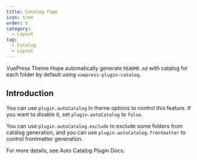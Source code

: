 ```yaml
---
title: Catalog Page
icon: tree
order: 6
category:
  - Layout
tag:
  - Catalog
  - Layout
---
```


VuePress Theme Hope automatically generate `README.md` with catalog for each folder by default using <ProjectLink name="auto-catalog">`vuepress-plugin-catalog`</ProjectLink>.

<!-- more -->

## Introduction

You can use `plugin.autoCatalog` in theme options to control this feature. If you want to disable it, set `plugin.autoCatalog` to `false`.

You can use `plugin.autoCatalog.exclude` to exclude some folders from catalog generation, and you can use `plugin.autoCatalog.frontmatter` to control frontmatter generation.

For more details, see <ProjectLink name="auto-catalog">Auto Catalog Plugin Docs</ProjectLink>.
